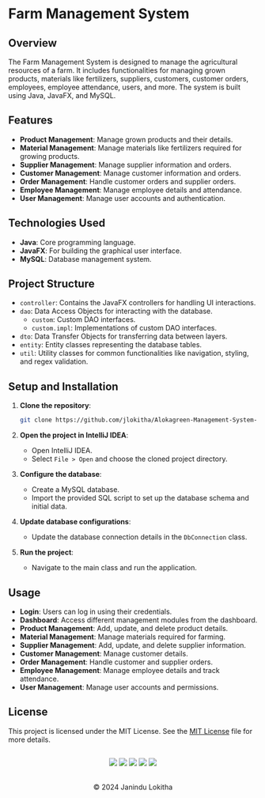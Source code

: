 # Farm Management System

## Overview

The Farm Management System is designed to manage the agricultural resources of a farm. It includes functionalities for managing grown products, materials like fertilizers, suppliers, customers, customer orders, employees, employee attendance, users, and more. The system is built using Java, JavaFX, and MySQL.

## Features

- **Product Management**: Manage grown products and their details.
- **Material Management**: Manage materials like fertilizers required for growing products.
- **Supplier Management**: Manage supplier information and orders.
- **Customer Management**: Manage customer information and orders.
- **Order Management**: Handle customer orders and supplier orders.
- **Employee Management**: Manage employee details and attendance.
- **User Management**: Manage user accounts and authentication.

## Technologies Used

- **Java**: Core programming language.
- **JavaFX**: For building the graphical user interface.
- **MySQL**: Database management system.

## Project Structure

- `controller`: Contains the JavaFX controllers for handling UI interactions.
- `dao`: Data Access Objects for interacting with the database.
  - `custom`: Custom DAO interfaces.
  - `custom.impl`: Implementations of custom DAO interfaces.
- `dto`: Data Transfer Objects for transferring data between layers.
- `entity`: Entity classes representing the database tables.
- `util`: Utility classes for common functionalities like navigation, styling, and regex validation.

## Setup and Installation

1. **Clone the repository**:
    ```sh
    git clone https://github.com/jlokitha/Alokagreen-Management-System-Using-Layered-Architecture.git
    ```

2. **Open the project in IntelliJ IDEA**:
    - Open IntelliJ IDEA.
    - Select `File > Open` and choose the cloned project directory.

3. **Configure the database**:
    - Create a MySQL database.
    - Import the provided SQL script to set up the database schema and initial data.

4. **Update database configurations**:
    - Update the database connection details in the `DbConnection` class.

5. **Run the project**:
    - Navigate to the main class and run the application.

## Usage

- **Login**: Users can log in using their credentials.
- **Dashboard**: Access different management modules from the dashboard.
- **Product Management**: Add, update, and delete product details.
- **Material Management**: Manage materials required for farming.
- **Supplier Management**: Add, update, and delete supplier information.
- **Customer Management**: Manage customer details.
- **Order Management**: Handle customer and supplier orders.
- **Employee Management**: Manage employee details and track attendance.
- **User Management**: Manage user accounts and permissions.

## License

This project is licensed under the MIT License. See the [MIT License](LICENSE) file for more details.

##
<div align="center">
<a href="https://github.com/jlokitha" target="_blank"><img src = "https://img.shields.io/badge/GitHub-000000?style=for-the-badge&logo=github&logoColor=white"></a>
<a href="https://git-scm.com/" target="_blank"><img src = "https://img.shields.io/badge/Git-000000?style=for-the-badge&logo=git&logoColor=white"></a>
<a href="https://www.jetbrains.com/idea/download/?section=windows" target="_blank"><img src = "https://img.shields.io/badge/java-000000?style=for-the-badge&logo=openjdk&logoColor=white"></a>
<a href="https://www.mysql.com/downloads/" target="_blank"><img src = "https://img.shields.io/badge/MySQL-000000?style=for-the-badge&logo=mysql&logoColor=white"></a>
<a href="https://www.jetbrains.com/idea/download/?section=windows" target="_blank"><img src = "https://img.shields.io/badge/intellij-000000?style=for-the-badge&logo=intellijidea&logoColor=white"></a>
</div> <br>

<p align="center">
  &copy; 2024 Janindu Lokitha
</p>
